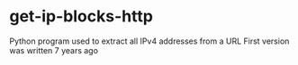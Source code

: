 # get-ip-blocks-http

Python program used to extract all IPv4 addresses from a URL
First version was written 7 years ago
